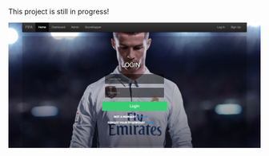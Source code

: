 This project is still in progress!

![Alt text](/serverlessWebsite/images/dashSample1.png?raw=true "Sample")